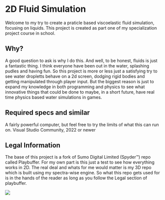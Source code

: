 # 2D Fluid Simulation  
Welcome to my try to create a praticle based viscoelastic fluid simulation, focusing on liquids. This project is created as part one of my specialization project course in school.

## Why? 
A good question to ask is why I do this. And well, to be honest, fluids is just a fantastic thing. I think everyone have been out in the water, splashing pudles and having fun. So this project is more or less just a satisfying try to see water dropletts behave on a 2d screen, dodging rigid bodies and getting manipulated through player input.
But the biggest reason is just to expand my knowledge in both programming and physics to see what innovative things that could be done to maybe, in a short future, have real time physics based water simulations in games.

## Required specs and similar
A fairly powerful computer, but feel free to try the limits of what this can run on.
Visual Studio Community, 2022 or newer

## Legal Information  
The base of this project is a fork of Sumo Digital Limited (Spyder™) repo called Playbuffer.
For my own part is this just a test to see how everything works in 2D. The real deal and whats for me would matter is my 3D repo which is built using my spectra-wise engine. So what this repo gets used for is in the hands of the reader as long as you follow the Legal section of playbuffer.

![](/.github/images/playbuffer_title.png)
